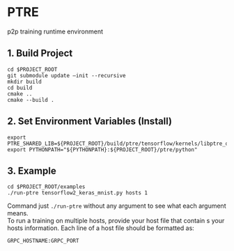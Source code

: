 # PTRE
p2p training runtime environment

## 1. Build Project
```
cd $PROJECT_ROOT
git submodule update —init --recursive
mkdir build
cd build
cmake ..
cmake --build .
```

## 2. Set Environment Variables (Install)
```
export PTRE_SHARED_LIB=${PROJECT_ROOT}/build/ptre/tensorflow/kernels/libptre_ops.so
export PYTHONPATH="${PYTHONPATH}:${PROJECT_ROOT}/ptre/python"
```

## 3. Example
```
cd $PROJECT_ROOT/examples
./run-ptre tensorflow2_keras_mnist.py hosts 1
```
Command just `./run-ptre` without any argument to see what each argument means. \
To run a training on multiple hosts, provide your host file that contain
s your hosts information.
Each line of a host file should be formatted as:
```
GRPC_HOSTNAME:GRPC_PORT
```
